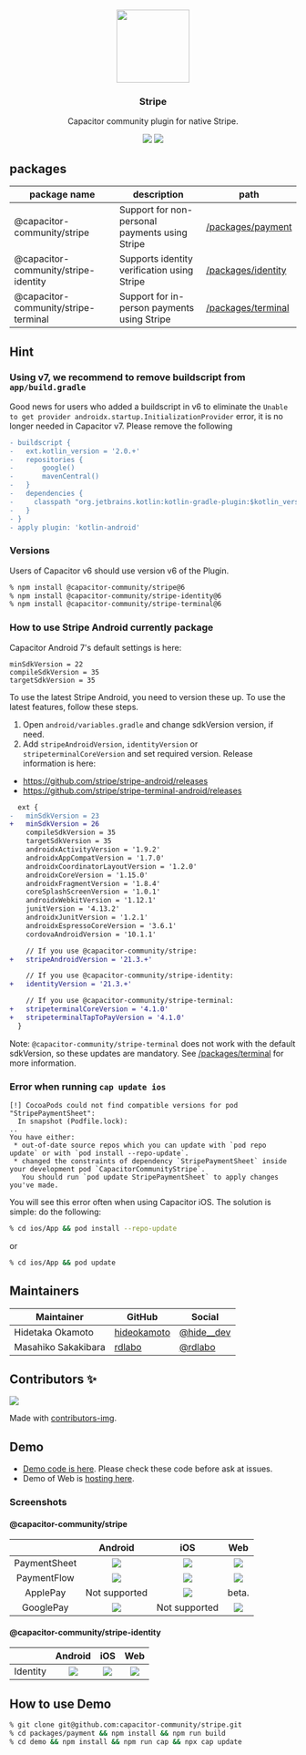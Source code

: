 <p align="center"><br><img src="https://user-images.githubusercontent.com/236501/85893648-1c92e880-b7a8-11ea-926d-95355b8175c7.png" width="128" height="128" /></p>

<h3 align="center">Stripe</h3>
<p align="center">
  Capacitor community plugin for native Stripe.
</p>

<p align="center">
  <img src="https://img.shields.io/maintenance/yes/2025?style=flat-square" />
  <a href="https://www.npmjs.com/package/@capacitor-community/stripe"><img src="https://img.shields.io/npm/l/@capacitor-community/stripe?style=flat-square" /></a>
</p>

## packages

| package name                         | description | path                                                                                                   |
|--------------------------------------|-------------|--------------------------------------------------------------------------------------------------------|
| @capacitor-community/stripe          | Support for non-personal payments using Stripe | [/packages/payment](https://github.com/capacitor-community/stripe/tree/main/packages/payment#readme)   |
| @capacitor-community/stripe-identity | Supports identity verification using Stripe | [/packages/identity](https://github.com/capacitor-community/stripe/tree/main/packages/identity#readme) |
| @capacitor-community/stripe-terminal | Support for in-person payments using Stripe  | [/packages/terminal](https://github.com/capacitor-community/stripe/tree/main/packages/terminal#readme) |


## Hint

### Using v7, we recommend to remove buildscript from `app/build.gradle`

Good news for users who added a buildscript in v6 to eliminate the `Unable to get provider androidx.startup.InitializationProvider` error, it is no longer needed in Capacitor v7. Please remove the following

```diff
- buildscript {
-   ext.kotlin_version = '2.0.+'
-   repositories {
-       google()
-       mavenCentral()
-   }
-   dependencies {
-     classpath "org.jetbrains.kotlin:kotlin-gradle-plugin:$kotlin_version"
-   }
- }
- apply plugin: 'kotlin-android'
```

### Versions

Users of Capacitor v6 should use version v6 of the Plugin.

```bash
% npm install @capacitor-community/stripe@6
% npm install @capacitor-community/stripe-identity@6
% npm install @capacitor-community/stripe-terminal@6
```

### How to use Stripe Android currently package

Capacitor Android 7's default settings is here:

```
minSdkVersion = 22
compileSdkVersion = 35
targetSdkVersion = 35
```

To use the latest Stripe Android, you need to version these up. To use the latest features, follow these steps.

1. Open `android/variables.gradle` and change sdkVersion version, if need.
2. Add `stripeAndroidVersion`, `identityVersion` or `stripeterminalCoreVersion` and set required version. Release information is here: 
- https://github.com/stripe/stripe-android/releases
- https://github.com/stripe/stripe-terminal-android/releases

```diff
  ext {
-   minSdkVersion = 23
+   minSdkVersion = 26
    compileSdkVersion = 35
    targetSdkVersion = 35
    androidxActivityVersion = '1.9.2'
    androidxAppCompatVersion = '1.7.0'
    androidxCoordinatorLayoutVersion = '1.2.0'
    androidxCoreVersion = '1.15.0'
    androidxFragmentVersion = '1.8.4'
    coreSplashScreenVersion = '1.0.1'
    androidxWebkitVersion = '1.12.1'
    junitVersion = '4.13.2'
    androidxJunitVersion = '1.2.1'
    androidxEspressoCoreVersion = '3.6.1'
    cordovaAndroidVersion = '10.1.1'

    // If you use @capacitor-community/stripe:
+   stripeAndroidVersion = '21.3.+'

    // If you use @capacitor-community/stripe-identity:
+   identityVersion = '21.3.+'

    // If you use @capacitor-community/stripe-terminal:
+   stripeterminalCoreVersion = '4.1.0'
+   stripeterminalTapToPayVersion = '4.1.0'
  }
```

Note: `@capacitor-community/stripe-terminal` does not work with the default sdkVersion, so these updates are mandatory. See [/packages/terminal](https://github.com/capacitor-community/stripe/tree/main/packages/terminal#readme) for more information.

### Error when running `cap update ios`

```
[!] CocoaPods could not find compatible versions for pod "StripePaymentSheet":
  In snapshot (Podfile.lock):
..
You have either:
 * out-of-date source repos which you can update with `pod repo update` or with `pod install --repo-update`.
 * changed the constraints of dependency `StripePaymentSheet` inside your development pod `CapacitorCommunityStripe`.
   You should run `pod update StripePaymentSheet` to apply changes you've made.
```

You will see this error often when using Capacitor iOS. The solution is simple: do the following:

```bash
% cd ios/App && pod install --repo-update
```

or 

```bash
% cd ios/App && pod update
```

## Maintainers

| Maintainer          | GitHub                              | Social                                |
| ------------------- | ----------------------------------- | ------------------------------------- |
| Hidetaka Okamoto | [hideokamoto](https://github.com/hideokamoto) | [@hide__dev](https://twitter.com/hide__dev) |
| Masahiko Sakakibara | [rdlabo](https://github.com/rdlabo) | [@rdlabo](https://twitter.com/rdlabo) |

## Contributors ✨
<a href="https://github.com/capacitor-community/stripe/graphs/contributors">
  <img src="https://contrib.rocks/image?repo=capacitor-community/stripe" />
</a>

Made with [contributors-img](https://contrib.rocks).

## Demo

- [Demo code is here](https://github.com/capacitor-community/stripe/tree/master/demo). Please check these code before ask at issues.
- Demo of Web is [hosting here](https://capacitor-community-stripe.netlify.app/).

### Screenshots

#### @capacitor-community/stripe

|              |                     Android                     |                     iOS                     |                     Web                     |
|:------------:|:-----------------------------------------------:|:-------------------------------------------:|:-------------------------------------------:|
| PaymentSheet | ![](demo/screenshots/payment-sheet-android.png) | ![](demo/screenshots/payment-sheet-ios.png) | ![](demo/screenshots/payment-sheet-web.png) |
| PaymentFlow  | ![](demo/screenshots/payment-flow-android.png)  | ![](demo/screenshots/payment-flow-ios.png)  | ![](demo/screenshots/payment-sheet-web.png) |
|   ApplePay   |                  Not supported                  |   ![](demo/screenshots/apple-pay-ios.png)   |                    beta.                    |
|  GooglePay   |  ![](demo/screenshots/google-pay-android.png)   |                Not supported                |  ![](demo/screenshots/google-pay-web.png)   |


#### @capacitor-community/stripe-identity

|              |                     Android                     |                     iOS                     |                  Web                   |
|:------------:|:-----------------------------------------------:|:-------------------------------------------:|:--------------------------------------:|
|   Identity   |   ![](demo/screenshots/identity-android.png)    |    ![](demo/screenshots/identity-ios.png)     | ![](demo/screenshots/identity-web.png) |

## How to use Demo

```bash
% git clone git@github.com:capacitor-community/stripe.git
% cd packages/payment && npm install && npm run build
% cd demo && npm install && npm run cap && npx cap update
```
